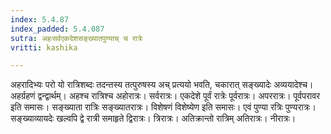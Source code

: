 ```yaml
---
index: 5.4.87
index_padded: 5.4.087
sutra: अहःसर्वएकदेशसङ्ख्यातपुण्याच् च रात्रेः
vritti: kashika

---
```

अहरादिभ्यः परो यो रात्रिशब्दः तदन्तस्य तत्पुरुषस्य अच् प्रत्ययो भवति, चकारात् सङ्ख्यादेः अव्ययादेश्च। अहर्ग्रहणं द्वन्द्वार्थम्। अहश्च रात्रिश्च अहोरात्रः। सर्वरात्रः। एकदेशे पूर्वं रात्रेः पूर्वरात्रः। अपररात्रः। पूर्वपरावर इति समासः। सङ्ख्याता रात्रिः सङ्ख्यातरात्रः। विशेषणं विशेष्येण इति समासः। एवं पुण्या रत्रिः पुण्यरात्रः। सङ्ख्याव्यायदेः खल्वपि द्वे रात्री समाहृते द्विरात्रः। त्रिरात्रः। अतिक्रान्तो रात्रिम् अतिरात्रः। नीरात्रः।